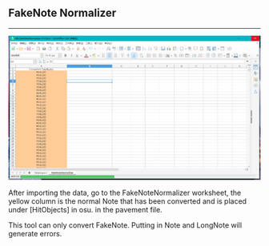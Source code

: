 ## FakeNote Normalizer

---

![ScreenShot](FakeNoteNormalizer.png)

After importing the data, go to the FakeNoteNormalizer worksheet, the yellow column is the normal Note that has been converted and is placed under [HitObjects] in osu. in the pavement file.

This tool can only convert FakeNote. Putting in Note and LongNote will generate errors.
